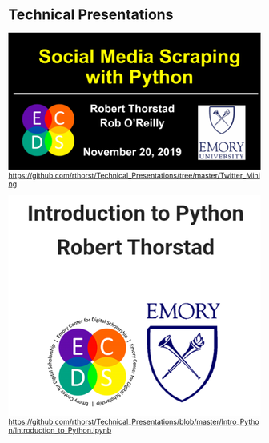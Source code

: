 # Technical Presentations

![alt_text](https://raw.githubusercontent.com/rthorst/Technical_Presentations/master/Twitter_Mining/ppt_screenshot.PNG)
https://github.com/rthorst/Technical_Presentations/tree/master/Twitter_Mining

![alt_text](https://raw.githubusercontent.com/rthorst/Technical_Presentations/master/Intro_Python/intro_python_screenshot.PNG)
https://github.com/rthorst/Technical_Presentations/blob/master/Intro_Python/Introduction_to_Python.ipynb
